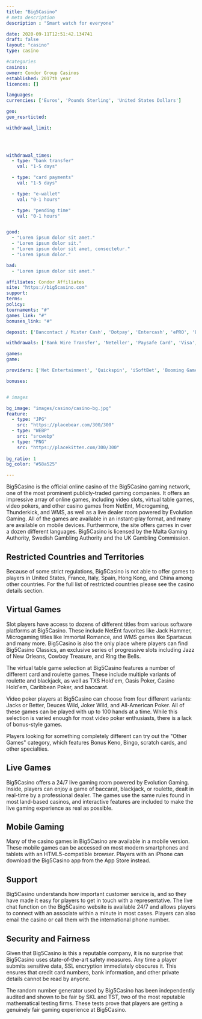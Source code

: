 ```yaml
---
title: "Big5Casino"
# meta description
description : "Smart watch for everyone"

date: 2020-09-11T12:51:42.134741
draft: false
layout: "casino" 
type: casino

#categories
casinos: 
owner: Condor Group Casinos
established: 2017th year
licences: []

languages: 
currencies: ['Euros', 'Pounds Sterling', 'United States Dollars']

geo: 
geo_resrticted: 

withdrawal_limit:

  
  

withdrawal_times:
  - type: "bank transfer"
    val: "1-5 days"

  - type: "card payments"
    val: "1-5 days"

  - type: "e-wallet"
    val: "0-1 hours"

  - type: "pending time"
    val: "0-1 hours"


good:
  - "Lorem ipsum dolor sit amet."
  - "Lorem ipsum dolor sit."
  - "Lorem ipsum dolor sit amet, consectetur."
  - "Lorem ipsum dolor."

bad:
  - "Lorem ipsum dolor sit amet."

affiliates: Condor Affiliates
site: "https://big5casino.com"
support: 
terms:
policy:
tournaments: "#"
games_link: "#"
bonuses_link: "#"

deposit: ['Bancontact / Mister Cash', 'Dotpay', 'Entercash', 'ePRO', 'Euteller', 'GiroPay', 'iDeal', 'MasterCard', 'MB Multibanco', 'paysafecard', 'Przelewy24', 'SafetyPay', 'Visa', 'Zimpler']

withdrawals: ['Bank Wire Transfer', 'Neteller', 'Paysafe Card', 'Visa', 'Sofortuberwaisung', 'EcoPayz']

games: 
game:

providers: ['Net Entertainment', 'Quickspin', 'iSoftBet', 'Booming Games', 'Merkur Gaming', 'Oryx', 'Gamomat', 'Kalamba', 'Bally Wulff']

bonuses:


# images

bg_image: "images/casino/casino-bg.jpg"  
feature:
  - type: "JPG" 
    src: "https://placebear.com/300/300"
  - type: "WEBP"
    src: "srcwebp"
  - type: "PNG"
    src: "https://placekitten.com/300/300"  
 
bg_ratio: 1 
bg_color: "#58a525"  

---
```


Big5Casino is the official online casino of the Big5Casino gaming network, one of the most prominent publicly-traded gaming companies. It offers an impressive array of online games, including video slots, virtual table games, video pokers, and other casino games from NetEnt, Microgaming, Thunderkick, and WMS, as well as a live dealer room powered by Evolution Gaming. All of the games are available in an instant-play format, and many are available on mobile devices. Furthermore, the site offers games in over a dozen different languages. Big5Casino is licensed by the Malta Gaming Authority, Swedish Gambling Authority and the UK Gambling Commission.

## Restricted Countries and Territories
Because of some strict regulations, Big5Casino is not able to offer games to players in United States, France, Italy, Spain, Hong Kong, and China among other countries. For the full list of restricted countries please see the casino details section.

## Virtual Games
Slot players have access to dozens of different titles from various software platforms at Big5Casino. These include NetEnt favorites like Jack Hammer, Microgaming titles like Immortal Romance, and WMS games like Spartacus and many more. Big5Casino is also the only place where players can find Big5Casino Classics, an exclusive series of progressive slots including Jazz of New Orleans, Cowboy Treasure, and Ring the Bells.

The virtual table game selection at Big5Casino features a number of different card and roulette games. These include multiple variants of roulette and blackjack, as well as TXS Hold'em, Oasis Poker, Casino Hold'em, Caribbean Poker, and baccarat.

Video poker players at Big5Casino can choose from four different variants: Jacks or Better, Deuces Wild, Joker Wild, and All-American Poker. All of these games can be played with up to 100 hands at a time. While this selection is varied enough for most video poker enthusiasts, there is a lack of bonus-style games.

Players looking for something completely different can try out the "Other Games" category, which features Bonus Keno, Bingo, scratch cards, and other specialties.

## Live Games
Big5Casino offers a 24/7 live gaming room powered by Evolution Gaming. Inside, players can enjoy a game of baccarat, blackjack, or roulette, dealt in real-time by a professional dealer. The games use the same rules found in most land-based casinos, and interactive features are included to make the live gaming experience as real as possible.

## Mobile Gaming
Many of the casino games in Big5Casino are available in a mobile version. These mobile games can be accessed on most modern smartphones and tablets with an HTML5-compatible browser. Players with an iPhone can download the Big5Casino app from the App Store instead.

## Support
Big5Casino understands how important customer service is, and so they have made it easy for players to get in touch with a representative. The live chat function on the Big5Casino website is available 24/7 and allows players to connect with an associate within a minute in most cases. Players can also email the casino or call them with the international phone number.

## Security and Fairness
Given that Big5Casino is this a reputable company, it is no surprise that Big5Casino uses state-of-the-art safety measures. Any time a player submits sensitive data, SSL encryption immediately obscures it. This ensures that credit card numbers, bank information, and other private details cannot be read by anyone.

The random number generator used by Big5Casino has been independently audited and shown to be fair by SKL and TST, two of the most reputable mathematical testing firms. These tests prove that players are getting a genuinely fair gaming experience at Big5Casino.